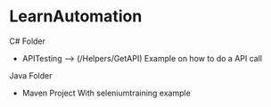 # LearnAutomation

C# Folder
- APITesting --> (/Helpers/GetAPI)
  Example on how to do a API call

Java Folder
- Maven Project 
  With seleniumtraining example

